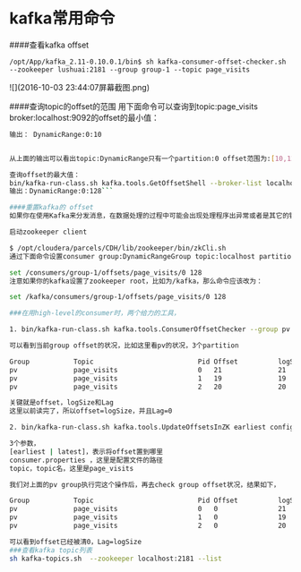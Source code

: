 # kafka常用命令

####查看kafka offset


```/opt/App/kafka_2.11-0.10.0.1/bin$ sh kafka-consumer-offset-checker.sh --zookeeper lushuai:2181 --group group-1 --topic page_visits```

![](2016-10-03 23:44:07屏幕截图.png)

####查询topic的offset的范围
用下面命令可以查询到topic:page_visits broker:localhost:9092的offset的最小值：

```/bin/kafka-run-class.sh kafka.tools.GetOffsetShell --broker-list localhost:9092 —topic page_visits --time -2
输出： DynamicRange:0:10


从上面的输出可以看出topic:DynamicRange只有一个partition:0 offset范围为:[10,128]

查询offset的最大值：
bin/kafka-run-class.sh kafka.tools.GetOffsetShell --broker-list localhost:9092 —topic page_visits --time -1
输出：DynamicRange:0:128```

####重置kafka的 offset
如果你在使用Kafka来分发消息，在数据处理的过程中可能会出现处理程序出异常或者是其它的错误，会造成数据丢失或不一致。这个时候你也许会想要通过kafka把数据从新处理一遍，我们知道kafka默认会在磁盘上保存到7天的数据，你只需要把kafka的某个topic的consumer的offset设置为某个值或者是最小值，就可以使该consumer从你设置的那个点开始消费。

启动zookeeper client

$ /opt/cloudera/parcels/CDH/lib/zookeeper/bin/zkCli.sh
通过下面命令设置consumer group:DynamicRangeGroup topic:localhost partition:10的offset为128:

set /consumers/group-1/offsets/page_visits/0 128
注意如果你的kafka设置了zookeeper root，比如为/kafka，那么命令应该改为：

set /kafka/consumers/group-1/offsets/page_visits/0 128

###在用high-level的consumer时，两个给力的工具，

1. bin/kafka-run-class.sh kafka.tools.ConsumerOffsetChecker --group pv

可以看到当前group offset的状况，比如这里看pv的状况，3个partition

Group           Topic                          Pid Offset          logSize         Lag             Owner 
pv              page_visits                    0   21              21              0               none 
pv              page_visits                    1   19              19              0               none 
pv              page_visits                    2   20              20              0               none

关键就是offset，logSize和Lag 
这里以前读完了，所以offset=logSize，并且Lag=0

2. bin/kafka-run-class.sh kafka.tools.UpdateOffsetsInZK earliest config/consumer.properties  page_visits

3个参数， 
[earliest | latest]，表示将offset置到哪里 
consumer.properties ，这里是配置文件的路径 
topic，topic名，这里是page_visits

我们对上面的pv group执行完这个操作后，再去check group offset状况，结果如下，

Group           Topic                          Pid Offset          logSize         Lag             Owner 
pv              page_visits                    0   0               21              21              none 
pv              page_visits                    1   0               19              19              none 
pv              page_visits                    2   0               20              20              none

可以看到offset已经被清0，Lag=logSize
###查看kafka topic列表
sh kafka-topics.sh  --zookeeper localhost:2181 --list 